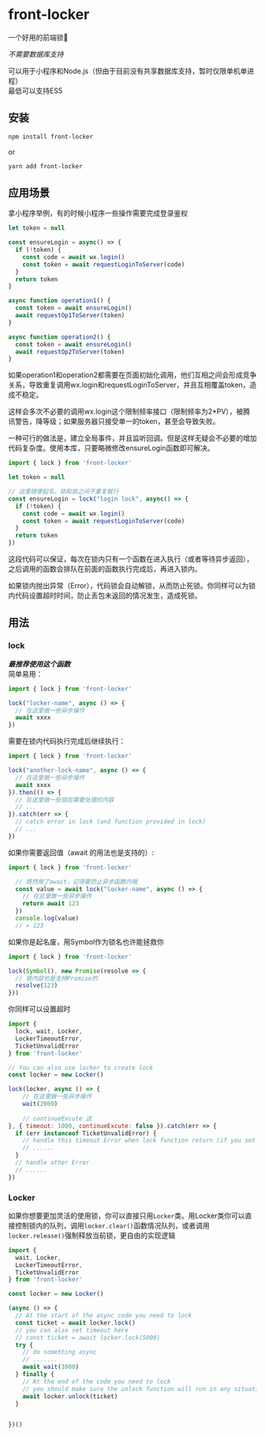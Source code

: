 # front-locker
一个好用的前端锁🔐

_不需要数据库支持_

可以用于小程序和Node.js（但由于目前没有共享数据库支持，暂时仅限单机单进程）  
最低可以支持ES5  

## 安装
```bash
npm install front-locker
```
or
```bash
yarn add front-locker
```

## 应用场景
拿小程序举例，有的时候小程序一些操作需要完成登录鉴权  
```javascript
let token = null

const ensureLogin = async() => {
  if (!token) {
    const code = await wx.login()
    const token = await requestLoginToServer(code)
  }
  return token
}

async function operation1() {
  const token = await ensureLogin()
  await requestOp1ToServer(token)
}

async function operation2() {
  const token = await ensureLogin()
  await requestOp2ToServer(token)
}
```
如果operation1和operation2都需要在页面初始化调用，他们互相之间会形成竞争关系，导致重复调用wx.login和requestLoginToServer，并且互相覆盖token，造成不稳定。

这样会多次不必要的调用wx.login这个限制频率接口（限制频率为2*PV），被腾讯警告，降等级；如果服务器只接受单一的token，甚至会导致失败。

一种可行的做法是，建立全局事件，并且监听回调。但是这样无疑会不必要的增加代码复杂度。使用本库，只要略微修改ensureLogin函数即可解决。
```javascript
import { lock } from 'front-locker'

let token = null

// 这里随便起名，锁和锁之间不重复就行
const ensureLogin = lock("login lock", async() => {
  if (!token) {
    const code = await wx.login()
    const token = await requestLoginToServer(code)
  }
  return token
})

```
这段代码可以保证，每次在锁内只有一个函数在进入执行（或者等待异步返回），之后调用的函数会排队在前面的函数执行完成后，再进入锁内。

如果锁内抛出异常（Error），代码锁会自动解锁，从而防止死锁。你同样可以为锁内代码设置超时时间，防止丢包未返回的情况发生，造成死锁。


## 用法
### lock
___最推荐使用这个函数___  
简单易用：
```javascript
import { lock } from 'front-locker'

lock("locker-name", async () => {
  // 在这里做一些异步操作
  await xxxx
})
```
需要在锁内代码执行完成后继续执行：
```javascript
import { lock } from 'front-locker'

lock("another-lock-name", async () => {
  // 在这里做一些异步操作
  await xxxx
}).then(() => {
  // 在这里做一些锁后需要处理的内容
  // ...
}).catch(err => {
  // catch error in lock (and function provided in lock)
  // ...
})
```
如果你需要返回值（await 的用法也是支持的）:
```javascript
import { lock } from 'front-locker'

  // 既然用了await，记得要防止异步函数内哦
  const value = await lock("locker-name", async () => {
    // 在这里做一些异步操作
    return await 123
  })
  console.log(value)
  // > 123
```
如果你是起名废，用Symbol作为锁名也许能拯救你
```javascript
import { lock } from 'front-locker'

lock(Symbol(), new Promise(resolve => {
  // 锁内部也是支持Promise的
  resolve(123)
}))
```
你同样可以设置超时
```javascript
import {
  lock, wait, Locker,
  LockerTimeoutError, 
  TicketUnvalidError
} from 'front-locker'

// You can also use locker to create lock
const locker = new Locker()

lock(locker, async () => {
    // 在这里做一些异步操作
    wait(2000)
    
    // continueExcute 这
}, { timeout: 1000, continueExcute: false }).catch(err => {
  if (err instanceof TicketUnvalidError) {
    // handle this timeout Error when lock function return (if you set {continueExcute: false})
    // ......
  }
  // handle other Error
  // ......
})
```

### Locker
如果你想要更加灵活的使用锁，你可以直接只用`Locker`类。用Locker类你可以直接控制锁内的队列，调用`locker.clear()`函数情况队列，或者调用`locker.release()`强制释放当前锁，更自由的实现逻辑
```javascript
import {
  wait, Locker,
  LockerTimeoutError, 
  TicketUnvalidError
} from 'front-locker'

const locker = new Locker()

(async () => {
  // At the start of the async code you need to lock
  const ticket = await locker.lock()
  // you can also set timeout here
  // const ticket = await locker.lock(5000)
  try {
    // do something async
    // .......
    await wait(1000)
  } finally {
    // At the end of the code you need to lock
    // you should make sure the unlock function will run in any situation, or set a timeout.
    await locker.unlock(ticket)
  }


})()

```

